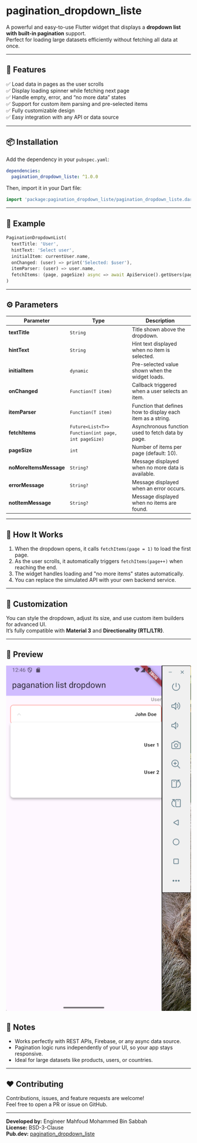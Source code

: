 # pagination_dropdown_liste

A powerful and easy-to-use Flutter widget that displays a **dropdown list with built-in pagination** support.  
Perfect for loading large datasets efficiently without fetching all data at once.

---

## 🚀 Features

✅ Load data in pages as the user scrolls  
✅ Display loading spinner while fetching next page  
✅ Handle empty, error, and “no more data” states  
✅ Support for custom item parsing and pre-selected items  
✅ Fully customizable design  
✅ Easy integration with any API or data source

---

## 📦 Installation

Add the dependency in your `pubspec.yaml`:

```yaml
dependencies:
  pagination_dropdown_liste: ^1.0.0
```

Then, import it in your Dart file:

```dart
import 'package:pagination_dropdown_liste/pagination_dropdown_liste.dart';
```

---

## 🧩 Example

```dart
PaginationDropdownList(
  textTitle: 'User',
  hintText: 'Select user',
  initialItem: currentUser.name,
  onChanged: (user) => print('Selected: $user'),
  itemParser: (user) => user.name,
  fetchItems: (page, pageSize) async => await ApiService().getUsers(page, pageSize),
)
```

---

## ⚙️ Parameters

| Parameter | Type | Description |
|------------|------|-------------|
| **textTitle** | `String` | Title shown above the dropdown. |
| **hintText** | `String` | Hint text displayed when no item is selected. |
| **initialItem** | `dynamic` | Pre-selected value shown when the widget loads. |
| **onChanged** | `Function(T item)` | Callback triggered when a user selects an item. |
| **itemParser** | `Function(T item)` | Function that defines how to display each item as a string. |
| **fetchItems** | `Future<List<T>> Function(int page, int pageSize)` | Asynchronous function used to fetch data by page. |
| **pageSize** | `int` | Number of items per page (default: 10). |
| **noMoreItemsMessage** | `String?` | Message displayed when no more data is available. |
| **errorMessage** | `String?` | Message displayed when an error occurs. |
| **notItemMessage** | `String?` | Message displayed when no items are found. |

---

## 🧠 How It Works

1. When the dropdown opens, it calls `fetchItems(page = 1)` to load the first page.  
2. As the user scrolls, it automatically triggers `fetchItems(page++)` when reaching the end.  
3. The widget handles loading and "no more items" states automatically.  
4. You can replace the simulated API with your own backend service.

---

## 🎨 Customization

You can style the dropdown, adjust its size, and use custom item builders for advanced UI.  
It’s fully compatible with **Material 3** and **Directionality (RTL/LTR)**.

---

## 📸 Preview


![Example preview](image-1.png)
## 🧾 Notes

- Works perfectly with REST APIs, Firebase, or any async data source.  
- Pagination logic runs independently of your UI, so your app stays responsive.  
- Ideal for large datasets like products, users, or countries.

---

## ❤️ Contributing

Contributions, issues, and feature requests are welcome!  
Feel free to open a PR or issue on GitHub.

---

**Developed by:** Engineer Mahfoud Mohammed Bin Sabbah  
**License:** BSD-3-Clause  
**Pub.dev:** [pagination_dropdown_liste](https://pub.dev/packages/pagination_dropdown_liste)
